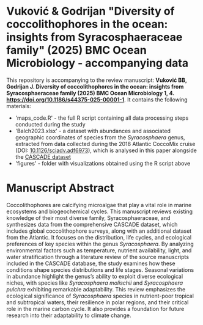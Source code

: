# Vuković & Godrijan "Diversity of coccolithophores in the ocean: insights from Syracosphaeraceae family" (2025) BMC Ocean Microbiology - accompanying data

This repository is accompanying to the review manuscript:
**Vuković BB, Godrijan J. Diversity of coccolithophores in the ocean: insights from Syracosphaeraceae family (2025) BMC Ocean Microbiology 1, 4. https://doi.org/10.1186/s44375-025-00001-1**.
It contains the following materials:
- 'maps_code.R' - the full R script containing all data processing steps conducted during the study 
- 'Balch2023.xlsx' - a dataset with abundances and associated geographic coordinates of species from the *Syracosphaera* genus, extracted from data collected during the 2018 Atlantic CoccoMix cruise (DOI: [10.1126/sciadv.adf6973](https://www.science.org/doi/10.1126/sciadv.adf6973)), which is analysed in this paper alongside the [CASCADE dataset](https://zenodo.org/records/13919889)
- 'figures' - folder with visualizations obtained using the R script above


# Manuscript Abstract
Coccolithophores are calcifying microalgae that play a vital role in marine ecosystems and biogeochemical cycles. This manuscript reviews existing knowledge of their most diverse family, Syracosphaeraceae, and synthesizes data from the comprehensive CASCADE dataset, which includes global coccolithophore surveys, along with an additional dataset from the Atlantic. It focuses on the distribution, life cycles, and ecological preferences of key species within the genus *Syracosphaera*. By analyzing environmental factors such as temperature, nutrient availability, light, and water stratification through a literature review of the source manuscripts included in the CASCADE database, the study examines how these conditions shape species distributions and life stages. Seasonal variations in abundance highlight the genus’s ability to exploit diverse ecological niches, with species like *Syracosphaera molischii* and *Syracosphaera pulchra* exhibiting remarkable adaptability. This review emphasizes the ecological significance of *Syracosphaera* species in nutrient-poor tropical and subtropical waters, their resilience in polar regions, and their critical role in the marine carbon cycle. It also provides a foundation for future research into their adaptability to climate change.
